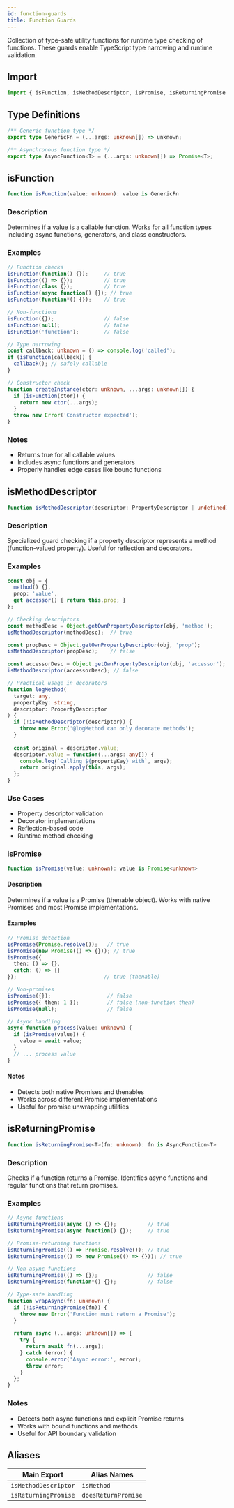 ```yaml
---
id: function-guards
title: Function Guards
---
```


Collection of type-safe utility functions for runtime type checking of functions. These guards enable TypeScript type narrowing and runtime validation.

<!-- markdownlint-disable-file MD024 -->
## Import

```typescript
import { isFunction, isMethodDescriptor, isPromise, isReturningPromise } from 'nhb-toolbox';
```

## Type Definitions

```typescript
/** Generic function type */
export type GenericFn = (...args: unknown[]) => unknown;

/** Asynchronous function type */
export type AsyncFunction<T> = (...args: unknown[]) => Promise<T>;
```

## isFunction

```typescript
function isFunction(value: unknown): value is GenericFn
```

### Description

Determines if a value is a callable function. Works for all function types including async functions, generators, and class constructors.

### Examples

```typescript
// Function checks
isFunction(function() {});     // true
isFunction(() => {});          // true
isFunction(class {});          // true
isFunction(async function() {}); // true
isFunction(function*() {});    // true

// Non-functions
isFunction({});                // false
isFunction(null);              // false
isFunction('function');        // false

// Type narrowing
const callback: unknown = () => console.log('called');
if (isFunction(callback)) {
  callback(); // safely callable
}

// Constructor check
function createInstance(ctor: unknown, ...args: unknown[]) {
  if (isFunction(ctor)) {
    return new ctor(...args);
  }
  throw new Error('Constructor expected');
}
```

### Notes

- Returns true for all callable values
- Includes async functions and generators
- Properly handles edge cases like bound functions

## isMethodDescriptor

```typescript
function isMethodDescriptor(descriptor: PropertyDescriptor | undefined): boolean
```

### Description

Specialized guard checking if a property descriptor represents a method (function-valued property). Useful for reflection and decorators.

### Examples

```typescript
const obj = {
  method() {},
  prop: 'value',
  get accessor() { return this.prop; }
};

// Checking descriptors
const methodDesc = Object.getOwnPropertyDescriptor(obj, 'method');
isMethodDescriptor(methodDesc);  // true

const propDesc = Object.getOwnPropertyDescriptor(obj, 'prop');
isMethodDescriptor(propDesc);    // false

const accessorDesc = Object.getOwnPropertyDescriptor(obj, 'accessor'); 
isMethodDescriptor(accessorDesc); // false

// Practical usage in decorators
function logMethod(
  target: any,
  propertyKey: string,
  descriptor: PropertyDescriptor
) {
  if (!isMethodDescriptor(descriptor)) {
    throw new Error('@logMethod can only decorate methods');
  }
  
  const original = descriptor.value;
  descriptor.value = function(...args: any[]) {
    console.log(`Calling ${propertyKey} with`, args);
    return original.apply(this, args);
  };
}
```

### Use Cases

- Property descriptor validation
- Decorator implementations
- Reflection-based code
- Runtime method checking

### isPromise

```typescript
function isPromise(value: unknown): value is Promise<unknown>
```

#### Description

Determines if a value is a Promise (thenable object). Works with native Promises and most Promise implementations.

#### Examples

```typescript
// Promise detection
isPromise(Promise.resolve());   // true
isPromise(new Promise(() => {})); // true
isPromise({
  then: () => {},
  catch: () => {}
});                            // true (thenable)

// Non-promises
isPromise({});                  // false
isPromise({ then: 1 });         // false (non-function then)
isPromise(null);                // false

// Async handling
async function process(value: unknown) {
  if (isPromise(value)) {
    value = await value;
  }
  // ... process value
}
```

#### Notes

- Detects both native Promises and thenables
- Works across different Promise implementations
- Useful for promise unwrapping utilities

## isReturningPromise

```typescript
function isReturningPromise<T>(fn: unknown): fn is AsyncFunction<T>
```

### Description

Checks if a function returns a Promise. Identifies async functions and regular functions that return promises.

### Examples

```typescript
// Async functions
isReturningPromise(async () => {});          // true
isReturningPromise(async function() {});     // true

// Promise-returning functions
isReturningPromise(() => Promise.resolve()); // true
isReturningPromise(() => new Promise(() => {})); // true

// Non-async functions
isReturningPromise(() => {});                // false
isReturningPromise(function*() {});          // false

// Type-safe handling
function wrapAsync(fn: unknown) {
  if (!isReturningPromise(fn)) {
    throw new Error('Function must return a Promise');
  }
  
  return async (...args: unknown[]) => {
    try {
      return await fn(...args);
    } catch (error) {
      console.error('Async error:', error);
      throw error;
    }
  };
}
```

### Notes

- Detects both async functions and explicit Promise returns
- Works with bound functions and methods
- Useful for API boundary validation

## Aliases

| Main Export           | Alias Names                           |
|-----------------------|---------------------------------------|
| `isMethodDescriptor`  | `isMethod`                            |
| `isReturningPromise`  | `doesReturnPromise`                   |
